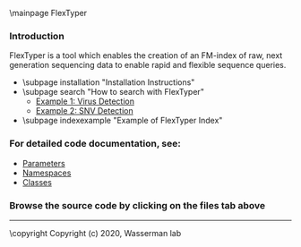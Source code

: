 \mainpage FlexTyper

### Introduction
 FlexTyper is a tool which enables the creation of an FM-index of raw, next generation sequencing data to enable rapid and flexible sequence queries.

- \subpage installation "Installation Instructions"
- \subpage search "How to search with FlexTyper"
	+ [Example 1: Virus Detection](viralsearchexample.html) 
	+ [Example 2: SNV Detection](snvsearchexample.html) 
- \subpage indexexample "Example of FlexTyper Index"

### For detailed code documentation, see: 
- [Parameters](parameters.html)
- [Namespaces](namespaces.html)
- [Classes](annotated.html)

### Browse the source code by clicking on the files tab above

---

 \copyright Copyright (c) 2020, Wasserman lab
